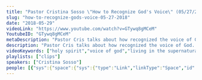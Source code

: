 ```yaml
---
title: "Pastor Cristina Sosso \"How to Recognize God's Voice\" (05/27/2018)"
slug: "how-to-recognize-gods-voice-05-27-2018"
date: "2018-05-29"
videoLink: "https://www.youtube.com/watch?v=GTywq8gMCeM"
YoutubeID: "GTywq8gMCeM"
metaDescription: "Pastor Cris talks about how recognized the voice of God. Too many Christians listen to the Devil or their own spirit, but in these days the people of God will hear the voice of the Lord and listen! We are entering the greatest season for the Body of Chr..."
description: "Pastor Cris talks about how recognized the voice of God. Too many Christians listen to the Devil or their own spirit, but in these days the people of God will hear the voice of the Lord and listen! We are entering the greatest season for the Body of Christ! Amen!\n\nThis is an excerpt from Pastor Cris' sermon about The Powerful Move of the Holy Spirit which was delivered 05/29/2018 at Freedom Fellowship Church in San Antonio, TX. You can find the whole sermon [here](https://www.sogmi.org/videos/05-27-2018-or-the-powerful-move-of-the-holy-spirit-or-pastor-cris/)."
videoKeywords: ["holy spirit","voice of god","living in the supernatural","testing the spirit"]
playlists: ["clips"]
speakers: ["Cristina Sosso"]
people: [{"sys":{"space":{"sys":{"type":"Link","linkType":"Space","id":"vfgh62eq5a4k"}},"id":"3zLvufAtlKgiiGIaEYs4S4","type":"Entry","createdAt":"2018-02-23T06:16:18.990Z","updatedAt":"2018-03-29T06:21:52.070Z","environment":{"sys":{"id":"master","type":"Link","linkType":"Environment"}},"revision":14,"contentType":{"sys":{"type":"Link","linkType":"ContentType","id":"people"}},"locale":"en-US"},"fields":{"title":"Cristina Sosso","slug":"cristina-sosso","show":true,"firstName":"Cristina","lastName":"Sosso","position":"Executive Vice President & Co-Founder","bio":"Cristina Sosso founded Sons of God Ministries International (SOGMI) with her husband Michael back in 2002. With the inspiration of the Holy Spirit she opened the prophetic and business schools at SOGMI and spearheaded the start of the \"Empower A Leader, Empower A Nation\" Conference which has mentored and trained thousands of ministers and business leaders all over the world. She also hosts a weekly radio program called \"The Prophetic Voice of Our Time\" and is presently the Senior Pastor at Freedom Fellowship Church in San Antonio, Texas.","description":"Cristina Sosso founded Sons of God Ministries International (SOGMI) with her husband Michael back in 2002. With the inspiration of the Holy Spirit she opened the prophetic and business schools at SOGMI and spearheaded the start of the \"Empower A Leader...","mType":"Leader","profilePhoto":{"sys":{"space":{"sys":{"type":"Link","linkType":"Space","id":"vfgh62eq5a4k"}},"id":"96QJj81azCMMwMSuSuIEY","type":"Asset","createdAt":"2018-03-28T17:16:22.968Z","updatedAt":"2018-03-28T17:16:22.968Z","environment":{"sys":{"id":"master","type":"Link","linkType":"Environment"}},"revision":1,"locale":"en-US"},"fields":{"title":"Pastor Cris Portrait at FFCI","file":{"url":"//images.ctfassets.net/vfgh62eq5a4k/96QJj81azCMMwMSuSuIEY/cb10e257ae13a038cccff77963a9ac74/IMG_0293_Pastor_Cris_Portrait_at_FFCI.jpg","details":{"size":160088,"image":{"width":2000,"height":1333}},"fileName":"IMG_0293 Pastor Cris Portrait at FFCI.jpg","contentType":"image/jpeg"}}},"isAuthor":true,"isHost":true,"facebook":"https://facebook.com/PastorCristinaSosso"}}]
---
```

